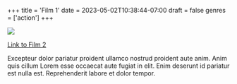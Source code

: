 +++
title = 'Film 1'
date = 2023-05-02T10:38:44-07:00
draft = false
genres = ['action']
+++

![](/images/d.jpg)

[Link to Film 2](film-2)

Excepteur dolor pariatur proident ullamco nostrud proident aute anim. Anim quis cillum Lorem esse occaecat aute fugiat in elit. Enim deserunt id pariatur est nulla est. Reprehenderit labore et dolor tempor.

